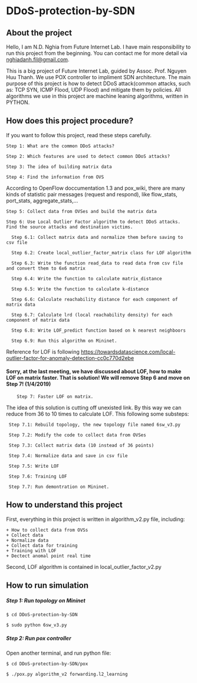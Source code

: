 # DDoS-protection-by-SDN
## About the project
Hello, I am N.D. Nghia from Future Internet Lab. I have main responsibility to run this project from the beginning. You can contact me for more detail via nghiadanh.fil@gmail.com.

This is a big project of Future Internet Lab, guided by Assoc. Prof. Nguyen Huu Thanh. We use POX controller to impliment SDN architecture. The main purpose of this project is how to detect DDoS attack(common attacks, such as: TCP SYN, ICMP Flood, UDP Flood) and mitigate them by policies. All algorithms we use in this project are machine leaning algorithms, written in PYTHON.


## How does this project procedure?
If you want to follow this project, read these steps carefully.

    Step 1: What are the common DDoS attacks?

    Step 2: Which features are used to detect common DDoS attacks?

    Step 3: The idea of building matrix data

    Step 4: Find the information from OVS

According to OpenFlow doccumentation 1.3 and pox_wiki, there are many kinds of statistic pair messages (request and respond), like flow_stats, port_stats, aggregate_stats,...

    Step 5: Collect data from OVSes and build the matrix data

    Step 6: Use Local Outlier Factor algorithm to detect DDoS attacks. Find the source attacks and destination victims.

      Step 6.1: Collect matrix data and normalize them before saving to csv file
  
      Step 6.2: Create local_outlier_factor_matrix class for LOF algorithm
  
      Step 6.3: Write the function read_data to read data from csv file and convert them to 6x6 matrix
  
      Step 6.4: Write the function to calculate matrix_distance
  
      Step 6.5: Write the function to calculate k-distance
  
      Step 6.6: Calculate reachability distance for each component of matrix data
  
      Step 6.7: Calculate lrd (local reachability density) for each component of matrix data
  
      Step 6.8: Write LOF_predict function based on k nearest neighboors
  
      Step 6.9: Run this algorithm on Mininet.
  
  Reference for LOF is following https://towardsdatascience.com/local-outlier-factor-for-anomaly-detection-cc0c770d2ebe
  
  #### Sorry, at the last meeting, we have discussed about LOF, how to make LOF on matrix faster. That is solution! We will remove Step 6 and move on Step 7! (1/4/2019)
  
        Step 7: Faster LOF on matrix.

The idea of this solution is cutting off unexisted link. By this way we can reduce from 36 to 10 times to calculate LOF. This following some substeps:

     Step 7.1: Rebuild topology, the new topology file named 6sw_v3.py
  
     Step 7.2: Modify the code to collect data from OVSes
  
     Step 7.3: Collect matrix data (10 instead of 36 points)
  
     Step 7.4: Normalize data and save in csv file
  
     Step 7.5: Write LOF
  
     Step 7.6: Training LOF
  
     Step 7.7: Run demontration on Mininet.
  
  ## How to understand this project
  
  First, everything in this project is written in algorithm_v2.py file, including:
  
    + How to collect data from OVSs
    + Collect data
    + Normalize data
    + Collect data for training
    + Training with LOF
    + Dectect anomal point real time
    
 Second, LOF algorithm is contained in local_outlier_factor_v2.py
 
 ## How to run simulation
 ##### Step 1: Run topology on Mininet
   
 
    $ cd DDoS-protection-by-SDN
 
    $ sudo python 6sw_v3.py
 
 ##### Step 2: Run pox controller
 
 Open another terminal, and run python file:
 
    $ cd DDoS-protection-by-SDN/pox
 
    $ ./pox.py algorithm_v2 forwarding.l2_learning
  
